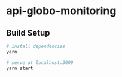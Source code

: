 # api-globo-monitoring

## Build Setup

```bash
# install dependencies
yarn

# serve at localhost:3000
yarn start
```
